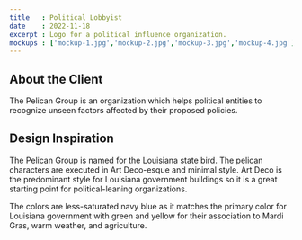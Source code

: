 ```yaml
---
title   : Political Lobbyist
date    : 2022-11-18 
excerpt : Logo for a political influence organization.
mockups : ['mockup-1.jpg','mockup-2.jpg','mockup-3.jpg','mockup-4.jpg']
---
```


## About the Client

The Pelican Group is an organization which helps political entities to recognize unseen factors affected by their proposed policies.

## Design Inspiration

The Pelican Group is named for the Louisiana state bird. The pelican characters are executed in Art Deco-esque and minimal  style. Art Deco is the predominant style for Louisiana government buildings so it is a great starting point for political-leaning organizations.

The colors are less-saturated navy blue as it matches the primary color for Louisiana government with green and yellow for their association to Mardi Gras, warm weather, and agriculture.

